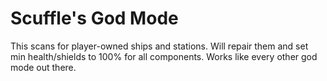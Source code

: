 # Scuffle's God Mode

This scans for player-owned ships and stations. Will repair them and set min health/shields to 100% for all components. Works like every other god mode out there.